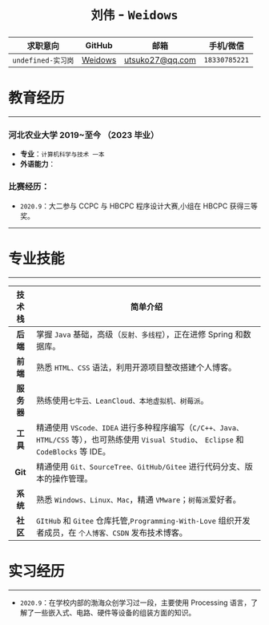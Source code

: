 <!--
 * @Author: Weidows
 * @Date: 2020-08-25 19:14:35
 * @LastEditors: Weidows
 * @LastEditTime: 2020-12-06 20:58:19
 * @FilePath: \Resume\README.md
-->
<h1 align="center">

`刘伟` - `Weidows`

</h1>
<center>

|      求职意向      |                GitHub                 |                  邮箱                  |   手机/微信   |
| :----------------: | :-----------------------------------: | :------------------------------------: | :-----------: |
| `undefined-实习岗` | [Weidows](https://github.com/Weidows) | [utsuko27@qq.com](https://mail.qq.com) | `18330785221` |

</center>

# 教育经历

---

### 河北农业大学 2019~至今 （2023 毕业）

- **专业**：`计算机科学与技术 一本`
- **外语能力**：

### **比赛经历**：

- `2020.9`：大二参与 CCPC 与 HBCPC 程序设计大赛,小组在 HBCPC 获得三等奖。

---

# 专业技能

---

|   技术栈   | 简单介绍                                                                                                                                  |
| :--------: | ----------------------------------------------------------------------------------------------------------------------------------------- |
|  **后端**  | 掌握 `Java` 基础，高级（`反射、多线程`），正在进修 Spring 和数据库。                                                                      |
|  **前端**  | 熟悉 `HTML、CSS` 语法，利用开源项目整改搭建个人博客。                                                                                     |
| **服务器** | 熟练使用`七牛云、LeanCloud、本地虚拟机、树莓派`。                                                                                         |
|  **工具**  | 精通使用 `VScode、IDEA` 进行多种程序编写（`C/C++、Java、HTML/CSS` 等），也可熟练使用 `Visual Studio`、 `Eclipse` 和 `CodeBlocks` 等 IDE。 |
|  **Git**   | 精通使用 `Git、SourceTree、GitHub/Gitee` 进行代码分支、版本的操作管理。                                                                   |
|  **系统**  | 熟悉 `Windows、Linux、Mac`，精通 `VMware`；`树莓派`爱好者。                                                                               |
|  **社区**  | `GItHub` 和 `Gitee` 仓库托管,`Programming-With-Love` 组织开发者成员，在 `个人博客、CSDN` 发布技术博客。                                   |

# 实习经历

---

- `2020.9`：在学校内部的渤海众创学习过一段，主要使用 Processing 语言，了解了一些嵌入式、电路、硬件等设备的组装方面的知识。
